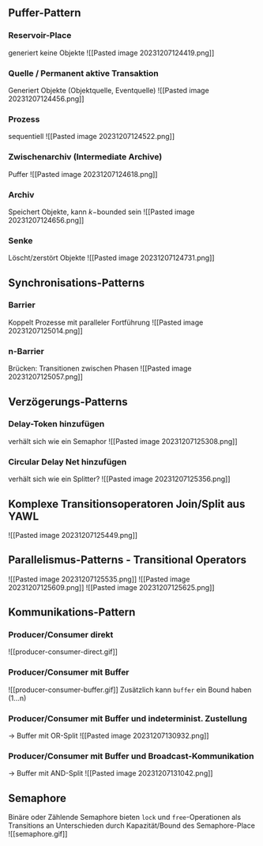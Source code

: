## Puffer-Pattern
### Reservoir-Place
generiert keine Objekte
![[Pasted image 20231207124419.png]]

### Quelle / Permanent aktive Transaktion
Generiert Objekte (Objektquelle, Eventquelle)
![[Pasted image 20231207124456.png]]

### Prozess
sequentiell
![[Pasted image 20231207124522.png]]


### Zwischenarchiv (Intermediate Archive)
Puffer
![[Pasted image 20231207124618.png]]

### Archiv
Speichert Objekte, kann $k-$bounded sein
![[Pasted image 20231207124656.png]]

### Senke
Löscht/zerstört Objekte
![[Pasted image 20231207124731.png]]

## Synchronisations-Patterns
### Barrier
Koppelt Prozesse mit paralleler Fortführung
![[Pasted image 20231207125014.png]]

### n-Barrier
Brücken: Transitionen zwischen Phasen
![[Pasted image 20231207125057.png]]

## Verzögerungs-Patterns
### Delay-Token hinzufügen
verhält sich wie ein Semaphor
![[Pasted image 20231207125308.png]]

### Circular Delay Net hinzufügen
verhält sich wie ein Splitter?
![[Pasted image 20231207125356.png]]

## Komplexe Transitionsoperatoren Join/Split aus YAWL
![[Pasted image 20231207125449.png]]

## Parallelismus-Patterns - Transitional Operators
![[Pasted image 20231207125535.png]]
![[Pasted image 20231207125609.png]]
![[Pasted image 20231207125625.png]]

## Kommunikations-Pattern
### Producer/Consumer direkt
![[producer-consumer-direct.gif]]

### Producer/Consumer mit Buffer
![[producer-consumer-buffer.gif]]
Zusätzlich kann `buffer` ein Bound haben (1…n)

### Producer/Consumer mit Buffer und indeterminist. Zustellung
-> Buffer mit OR-Split
![[Pasted image 20231207130932.png]]

### Producer/Consumer mit Buffer und Broadcast-Kommunikation
-> Buffer mit AND-Split
![[Pasted image 20231207131042.png]]

## Semaphore
Binäre oder Zählende Semaphore bieten `lock` und `free`-Operationen als Transitions an
Unterschieden durch Kapazität/Bound des Semaphore-Place
![[semaphore.gif]]
